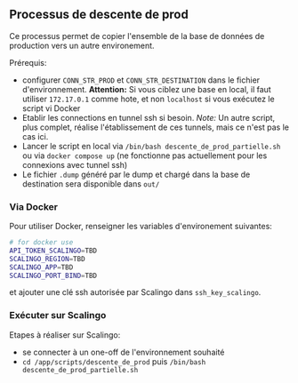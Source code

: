 ## Processus de descente de prod

Ce processus permet de copier l'ensemble de la base de données de production vers un autre environement.


Prérequis:
- configurer `CONN_STR_PROD` et `CONN_STR_DESTINATION` dans le fichier d'environnement. **Attention:** Si vous ciblez une base en local, il faut utiliser `172.17.0.1` comme hote, et non `localhost` si vous exécutez le script vi Docker
- Etablir les connections en tunnel ssh si besoin. *Note:* Un autre script, plus complet, réalise l'établissement de ces tunnels, mais ce n'est pas le cas ici.
- Lancer le script en local via `/bin/bash descente_de_prod_partielle.sh` ou via `docker compose up` (ne fonctionne pas actuellement pour les connexions avec tunnel ssh)
- Le fichier `.dump` généré par le dump et chargé dans la base de destination sera disponible dans `out/`

### Via Docker

Pour utiliser Docker, renseigner les variables d'environement suivantes:

```sh
# for docker use
API_TOKEN_SCALINGO=TBD
SCALINGO_REGION=TBD
SCALINGO_APP=TBD
SCALINGO_PORT_BIND=TBD
```

et ajouter une clé ssh autorisée par Scalingo dans `ssh_key_scalingo`.

### Exécuter sur Scalingo

Etapes à réaliser sur Scalingo:

- se connecter à un one-off de l'environnement souhaité
- `cd /app/scripts/descente_de_prod` puis `/bin/bash descente_de_prod_partielle.sh`
